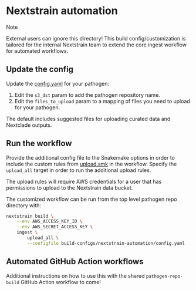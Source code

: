 # Nextstrain automation

> [!NOTE]
> External users can ignore this directory!
> This build config/customization is tailored for the internal Nextstrain team
> to extend the core ingest workflow for automated workflows.

## Update the config

Update the [config.yaml][] for your pathogen:

1. Edit the `s3_dst` param to add the pathogen repository name.
2. Edit the `files_to_upload` param to a mapping of files you need to
   upload for your pathogen.

The default includes suggested files for uploading curated data and
Nextclade outputs.

## Run the workflow

Provide the additional config file to the Snakemake options in order
to include the custom rules from [upload.smk][] in the workflow.
Specify the `upload_all` target in order to run the additional upload
rules.

The upload rules will require AWS credentials for a user that has
permissions to upload to the Nextstrain data bucket.

The customized workflow can be run from the top level pathogen repo
directory with:

```bash
nextstrain build \
    --env AWS_ACCESS_KEY_ID \
    --env AWS_SECRET_ACCESS_KEY \
    ingest \
        upload_all \
        --configfile build-configs/nextstrain-automation/config.yaml
```

## Automated GitHub Action workflows

Additional instructions on how to use this with the shared
`pathogen-repo-build` GitHub Action workflow to come!

[config.yaml]: ./config.yaml
[upload.smk]: ./upload.smk
